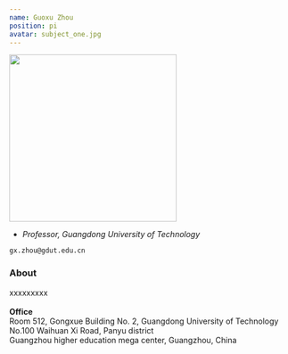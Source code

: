 ```yaml
---
name: Guoxu Zhou
position: pi
avatar: subject_one.jpg
---
```


<img width="300" src="{{site.baseurl}}/images/people/{{page.avatar}}" data-action="zoom">

- _Professor, Guangdong University of Technology_<br>

<i class="fa fa-envelope-o"></i> `gx.zhou@gdut.edu.cn`

### About
xxxxxxxxx<br> <br>
**Office**<br>
Room 512, Gongxue Building No. 2, Guangdong University of Technology <br>
No.100 Waihuan Xi Road, Panyu district<br>
Guangzhou higher education mega center, Guangzhou, China<br>

